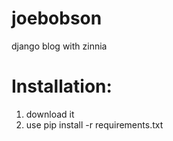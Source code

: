 joebobson
=========

django blog with zinnia

Installation:
============
1. download it
2. use pip install -r requirements.txt
